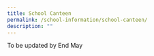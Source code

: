 ```yaml
---
title: School Canteen
permalink: /school-information/school-canteen/
description: ""
---
```

To be updated by End May